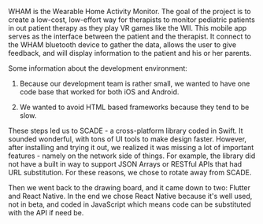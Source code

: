WHAM is the Wearable Home Activity Monitor. The goal of the project is to create a low-cost, low-effort way for therapists to monitor pediatric patients in out patient therapy as they play VR games like the WII. This mobile app serves as the interface between the patient and the therapist. It connect to the WHAM bluetooth device to gather the data, allows the user to give feedback, and will display information to the patient and his or her parents. 

Some information about the development environment:

1. Because our development team is rather small, we wanted to have one code base that worked for both iOS and Android.

2. We wanted to avoid HTML based frameworks because they tend to be slow.

These steps led us to SCADE - a cross-platform library coded in Swift. It sounded wonderful, with tons of UI tools to make design faster. However, after installing and trying it out, we realized it was missing a lot of important features - namely on the network side of things. For example, the library did not have a built in way to support JSON Arrays or RESTful APIs that had URL substitution. For these reasons, we chose to rotate away from SCADE.

Then we went back to the drawing board, and it came down to two: Flutter and React Native. In the end we chose React Native because it's well used, not in beta, and coded in JavaScript which means code can be substituted with the API if need be.